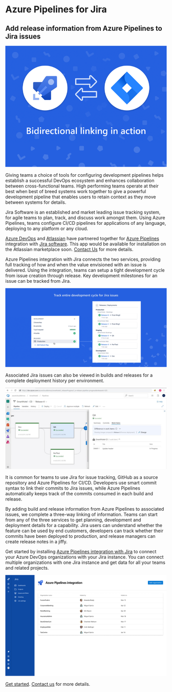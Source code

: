 # Azure Pipelines for Jira

## Add release information from Azure Pipelines to Jira issues

![bi-directional linking in action](images/CollaborationImage.png)

Giving teams a choice of tools for configuring development pipelines
helps establish a successful DevOps ecosystem and enhances collaboration
between cross-functional teams. High performing teams operate at their
best when best of breed systems work together to give a powerful
development pipeline that enables users to retain context as they move
between systems for details.

Jira Software is an established and market leading issue tracking
system, for agile teams to plan, track, and discuss work amongst them.
Using Azure Pipelines, teams configure CI/CD pipelines for applications
of any language, deploying to any platform or any cloud.

[Azure DevOps](http://www.azure.com/devops) and
[Atlassian](https://www.atlassian.com/) have partnered
together for [Azure Pipelines](http://www.azure.com/pipelines)
integration with [Jira software](https://www.atlassian.com/software/jira). This app would be available for installation on the Atlassian marketplace soon. [Contact Us](mailto:rm_customer_queries@microsoft.com) for more details.

Azure Pipelines integration with Jira connects the two services,
providing full tracking of how and when the value envisioned with an
issue is delivered. Using the integration, teams can setup a tight
development cycle from issue creation through release. Key development
milestones for an issue can be tracked from Jira.

![track builds and releases in Jira](images/TrackIssues.png)

Associated Jira issues can also be viewed in builds and releases for a
complete deployment history per environment.

![View associated Jira issues in Azure Pipelines](images/ReleaseView.png)

It is common for teams to use Jira for issue tracking, GitHub as a
source repository and Azure Pipelines for CI/CD. Developers use smart
commit syntax to link their commits to Jira issues, while Azure
Pipelines automatically keeps track of the commits consumed in each
build and release.

By adding build and release information from Azure Pipelines to
associated issues, we complete a three-way linking of information. Teams
can start from any of the three services to get planning, development
and deployment details for a capability. Jira users can understand
whether the feature can be used by end customers, developers can track
whether their commits have been deployed to production, and release
managers can create release notes in a jiffy.

Get started by installing [Azure Pipelines integration with
Jira](http://test.com) to connect your Azure DevOps organizations with your
Jira instance. You can connect multiple organizations with one Jira
instance and get data for all your teams and related projects.

![Connect multiple AzureDevOps orgs to Jira](images/ManageApp.png)

[Get started](./tutorial.md).
[Contact us](https://developercommunity.visualstudio.com/content/problem/post.html?space=21) for more details.


